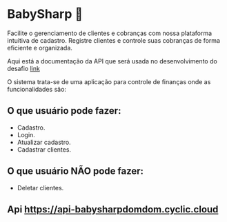 # BabySharp 🦈

Facilite o gerenciamento de clientes e cobranças com nossa plataforma intuitiva de cadastro. Registre clientes e controle suas cobranças de forma eficiente e organizada.

Aqui está a documentação da API que será usada no desenvolvimento do desafio [link](https://github.com/rodrigodahora/desafio-modulo05-back-Baby-Sharp-DOM-DOM/blob/main/src/README.md)

O sistema trata-se de uma aplicação para controle de finanças onde as funcionalidades são:

## O que usuário pode fazer:

- Cadastro. 
- Login.
- Atualizar cadastro.
- Cadastrar clientes.

## O que usuário NÃO pode fazer:

- Deletar clientes.

## Api  https://api-babysharpdomdom.cyclic.cloud
